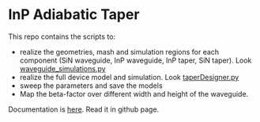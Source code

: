 # InP Adiabatic Taper

This repo contains the scripts to:
- realize the geometries, mash and simulation regions for each component (SiN waveguide, InP waveguide, InP taper, SiN taper). Look [waveguide_simulations.py](waveguides_simulations.py)
- realize the full device model and simulation. Look [taperDesigner.py](taperDesigner.py)
- sweep the parameters and save the models
- Map the beta-factor over different width and height of the waveguide.

Documentation is [here](./docs/build/html/index.html). Read it in github page. 